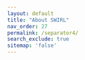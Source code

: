 ```yaml
---
layout: default
title: "About SWIRL"
nav_order: 27
permalink: /separator4/
search_exclude: true
sitemap: 'false'
---
```

